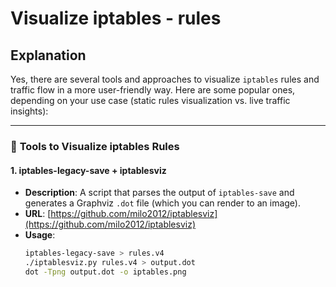 # Visualize iptables - rules 

## Explanation 

Yes, there are several tools and approaches to visualize `iptables` rules and traffic flow in a more user-friendly way. Here are some popular ones, depending on your use case (static rules visualization vs. live traffic insights):

---

### 🔧 **Tools to Visualize iptables Rules**

#### 1. **iptables-legacy-save + iptablesviz**
- **Description**: A script that parses the output of `iptables-save` and generates a Graphviz `.dot` file (which you can render to an image).
- **URL**: [https://github.com/milo2012/iptablesviz](https://github.com/milo2012/iptablesviz)
- **Usage**:
  ```bash
  iptables-legacy-save > rules.v4
  ./iptablesviz.py rules.v4 > output.dot
  dot -Tpng output.dot -o iptables.png
  ```

